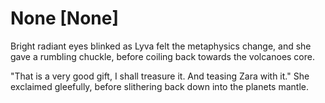 # None [None]
Bright radiant eyes blinked as Lyva felt the metaphysics change, and she gave a rumbling chuckle, before coiling back towards the volcanoes core.    

"That is a very good gift, I shall treasure it. And teasing Zara with it." She exclaimed gleefully, before slithering back down into the planets mantle.
